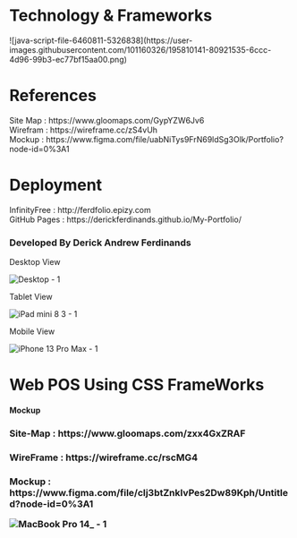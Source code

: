 <h1>Technology & Frameworks</h1>
![java-script-file-6460811-5326838](https://user-images.githubusercontent.com/101160326/195810141-80921535-6ccc-4d96-99b3-ec77bf15aa00.png)

<h1>References</h1>
Site Map : https://www.gloomaps.com/GypYZW6Jv6 <br>
Wirefram : https://wireframe.cc/zS4vUh<br>
Mockup : https://www.figma.com/file/uabNiTys9FrN69ldSg3Olk/Portfolio?node-id=0%3A1

<h1>Deployment</h1>
InfinityFree : http://ferdfolio.epizy.com <br>
GitHub Pages : https://derickferdinands.github.io/My-Portfolio/ <br>
<h3>Developed By Derick Andrew Ferdinands</h3>

Desktop View

![Desktop - 1](https://user-images.githubusercontent.com/101160326/190047547-8df35f03-2431-4e23-b141-0944e95b7daf.png)

Tablet View

![iPad mini 8 3 - 1](https://user-images.githubusercontent.com/101160326/190048152-0b4bb418-f612-42b5-b25f-4b0ccbd0ae56.png)

Mobile View

![iPhone 13 Pro Max - 1](https://user-images.githubusercontent.com/101160326/190048176-1f99002d-c2af-4df9-9166-479b6b014257.png)


<h1> Web POS Using CSS FrameWorks</h1>
<h4>Mockup</h4>

<h3> Site-Map : https://www.gloomaps.com/zxx4GxZRAF </h3>

<h3> WireFrame : https://wireframe.cc/rscMG4</h3>

<h3> Mockup : https://www.figma.com/file/cIj3btZnkIvPes2Dw89Kph/Untitled?node-id=0%3A1 </3>

![MacBook Pro 14_ - 1](https://user-images.githubusercontent.com/101160326/190312299-09d9782a-48e0-4fa8-b736-efa46c55882a.png)
